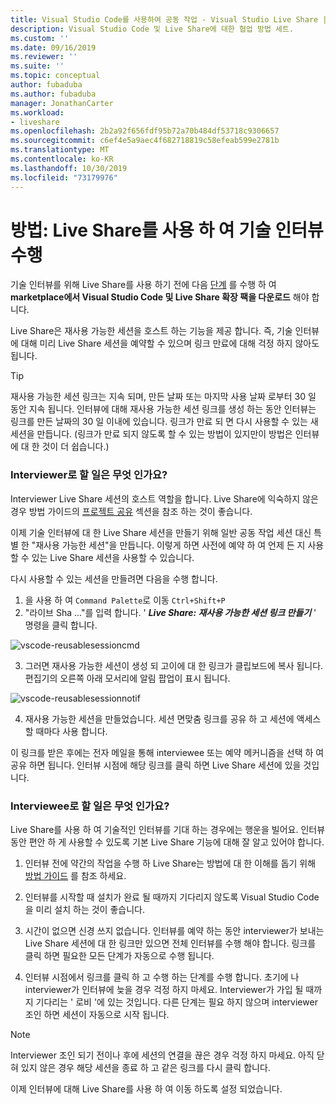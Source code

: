 ```yaml
---
title: Visual Studio Code를 사용하여 공동 작업 - Visual Studio Live Share | Microsoft Docs
description: Visual Studio Code 및 Live Share에 대한 협업 방법 세트.
ms.custom: ''
ms.date: 09/16/2019
ms.reviewer: ''
ms.suite: ''
ms.topic: conceptual
author: fubaduba
ms.author: fubaduba
manager: JonathanCarter
ms.workload:
- liveshare
ms.openlocfilehash: 2b2a92f656fdf95b72a70b484df53718c9306657
ms.sourcegitcommit: c6ef4e5a9aec4f682718819c58efeab599e2781b
ms.translationtype: MT
ms.contentlocale: ko-KR
ms.lasthandoff: 10/30/2019
ms.locfileid: "73179976"
---
```

<!--
Copyright © Microsoft Corporation
All rights reserved.
Creative Commons Attribution 4.0 License (International): https://creativecommons.org/licenses/by/4.0/legalcode
-->

# <a name="how-to-do-technical-interviews-using-live-share"></a>방법: Live Share를 사용 하 여 기술 인터뷰 수행

기술 인터뷰를 위해 Live Share를 사용 하기 전에 다음 [단계](../how-to-guides/vscode.md) 를 수행 하 여 **marketplace에서 Visual Studio Code 및 Live Share 확장 팩을 다운로드** 해야 합니다.

Live Share은 재사용 가능한 세션을 호스트 하는 기능을 제공 합니다. 즉, 기술 인터뷰에 대해 미리 Live Share 세션을 예약할 수 있으며 링크 만료에 대해 걱정 하지 않아도 됩니다.

> [!TIP] 
>재사용 가능한 세션 링크는 지속 되며, 만든 날짜 또는 마지막 사용 날짜 로부터 30 일 동안 지속 됩니다. 인터뷰에 대해 재사용 가능한 세션 링크를 생성 하는 동안 인터뷰는 링크를 만든 날짜의 30 일 이내에 있습니다. 링크가 만료 되 면 다시 사용할 수 있는 새 세션을 만듭니다. (링크가 만료 되지 않도록 할 수 있는 방법이 있지만이 방법은 인터뷰에 대 한 것이 더 쉽습니다.)

### <a name="what-to-do-as-an-interviewer"></a>**Interviewer로 할 일은 무엇 인가요?**

Interviewer Live Share 세션의 호스트 역할을 합니다. Live Share에 익숙하지 않은 경우 방법 가이드의 [프로젝트 공유](../how-to-guides/vscode.md) 섹션을 참조 하는 것이 좋습니다.

이제 기술 인터뷰에 대 한 Live Share 세션을 만들기 위해 일반 공동 작업 세션 대신 특별 한 "재사용 가능한 세션"을 만듭니다. 이렇게 하면 사전에 예약 하 여 언제 든 지 사용할 수 있는 Live Share 세션을 사용할 수 있습니다.

다시 사용할 수 있는 세션을 만들려면 다음을 수행 합니다.

1. 을 사용 하 여 `Command Palette`로 이동 `Ctrl+Shift+P`
1. "라이브 Sha ..."를 입력 합니다. ' **_Live Share: 재사용 가능한 세션 링크 만들기_** ' 명령을 클릭 합니다.

![vscode-reusablesessioncmd](../media/vscode-cmdpalette-createreusablelink.png)

3. 그러면 재사용 가능한 세션이 생성 되 고이에 대 한 링크가 클립보드에 복사 됩니다. 편집기의 오른쪽 아래 모서리에 알림 팝업이 표시 됩니다.

![vscode-reusablesessionnotif](../media/vscode-notification-resuablesession.png)

4. 재사용 가능한 세션을 만들었습니다. 세션 면맞춤 링크를 공유 하 고 세션에 액세스할 때마다 사용 합니다.

이 링크를 받은 후에는 전자 메일을 통해 interviewee 또는 예약 메커니즘을 선택 하 여 공유 하면 됩니다. 인터뷰 시점에 해당 링크를 클릭 하면 Live Share 세션에 있을 것입니다. 

### <a name="what-to-do-as-the-interviewee"></a>**Interviewee로 할 일은 무엇 인가요?**

Live Share를 사용 하 여 기술적인 인터뷰를 기대 하는 경우에는 행운을 빌어요. 인터뷰 동안 편안 하 게 사용할 수 있도록 기본 Live Share 기능에 대해 잘 알고 있어야 합니다.

1. 인터뷰 전에 약간의 작업을 수행 하 Live Share는 방법에 대 한 이해를 돕기 위해 [방법 가이드](../how-to-guides/vscode.md) 를 참조 하세요.

1. 인터뷰를 시작할 때 설치가 완료 될 때까지 기다리지 않도록 Visual Studio Code을 미리 설치 하는 것이 좋습니다.

1. 시간이 없으면 신경 쓰지 없습니다. 인터뷰를 예약 하는 동안 interviewer가 보내는 Live Share 세션에 대 한 링크만 있으면 전체 인터뷰를 수행 해야 합니다. 링크를 클릭 하면 필요한 모든 단계가 자동으로 수행 됩니다.

1. 인터뷰 시점에서 링크를 클릭 하 고 수행 하는 단계를 수행 합니다. 초기에 나 interviewer가 인터뷰에 늦을 경우 걱정 하지 마세요. Interviewer가 가입 될 때까지 기다리는 ' 로비 '에 있는 것입니다. 다른 단계는 필요 하지 않으며 interviewer 조인 하면 세션이 자동으로 시작 됩니다.

>[!NOTE]
>Interviewer 조인 되기 전이나 후에 세션의 연결을 끊은 경우 걱정 하지 마세요. 아직 닫혀 있지 않은 경우 해당 세션을 종료 하 고 같은 링크를 다시 클릭 합니다.

이제 인터뷰에 대해 Live Share를 사용 하 여 이동 하도록 설정 되었습니다. 
